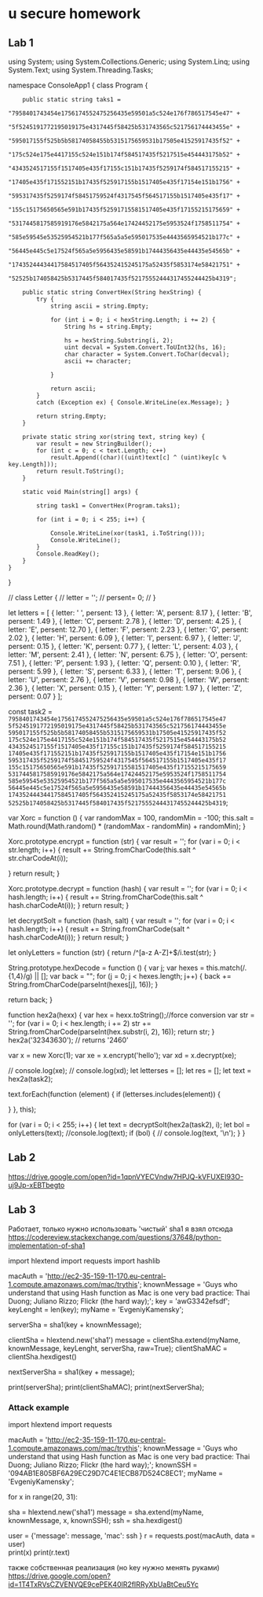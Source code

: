 # u secure homework

## Lab 1

using System;
using System.Collections.Generic;
using System.Linq;
using System.Text;
using System.Threading.Tasks;

namespace ConsoleApp1 {
    class Program {

        public static string taks1 =
            "7958401743454e1756174552475256435e59501a5c524e176f786517545e47" +
            "5f5245191772195019175e4317445f58425b531743565c521756174443455e" +
            "595017155f525b5b58174058455b5315175659531b17505e41525917435f52" +
            "175c524e175e4417155c524e151b174f584517435f5217515e454443175b52" +
            "4343524517155f1517405e435f17155c151b17435f5259174f584517155215" +
            "17405e435f171552151b17435f525917155b1517405e435f17154e151b1756" +
            "595317435f5259174f58451759524f4317545f564517155b1517405e435f17" +
            "155c15175650565e591b17435f52591715581517405e435f17155215175659" +
            "5317445817585919176e5842175a564e17424452175e5953524f1758511754" +
            "585e59545e53525954521b177f565a5a5e595017535e4443565954521b177c" +
            "56445e445c5e17524f565a5e5956435e58591b17444356435e44435e54565b" +
            "17435244434417584517405f564352415245175a52435f5853174e58421751" +
            "52525b174058425b5317445f584017435f52175552444317455244425b4319";

        public static string ConvertHex(String hexString) {
            try {
                string ascii = string.Empty;

                for (int i = 0; i < hexString.Length; i += 2) {
                    String hs = string.Empty;

                    hs = hexString.Substring(i, 2);
                    uint decval = System.Convert.ToUInt32(hs, 16);
                    char character = System.Convert.ToChar(decval);
                    ascii += character;

                }

                return ascii;
            }
            catch (Exception ex) { Console.WriteLine(ex.Message); }

            return string.Empty;
        }

        private static string xor(string text, string key) {
            var result = new StringBuilder();
            for (int c = 0; c < text.Length; c++)
                result.Append((char)((uint)text[c] ^ (uint)key[c % key.Length]));
            return result.ToString();
        }

        static void Main(string[] args) {

            string task1 = ConvertHex(Program.taks1);

            for (int i = 0; i < 255; i++) {

                Console.WriteLine(xor(task1, i.ToString()));
                Console.WriteLine();
            }
            Console.ReadKey();
        }
    }
}

// class Letter {
//   letter = '';
//   persent= 0;
// }

let letters = [
  { letter: ' ', persent: 13 },
  { letter: 'A', persent: 8.17 },
  { letter: 'B', persent: 1.49 },
  { letter: 'C', persent: 2.78 },
  { letter: 'D', persent: 4.25 },
  { letter: 'E', persent: 12.70 },
  { letter: 'F', persent: 2.23 },
  { letter: 'G', persent: 2.02 },
  { letter: 'H', persent: 6.09 },
  { letter: 'I', persent: 6.97 },
  { letter: 'J', persent: 0.15 },
  { letter: 'K', persent: 0.77 },
  { letter: 'L', persent: 4.03 },
  { letter: 'M', persent: 2.41 },
  { letter: 'N', persent: 6.75 },
  { letter: 'O', persent: 7.51 },
  { letter: 'P', persent: 1.93 },
  { letter: 'Q', persent: 0.10 },
  { letter: 'R', persent: 5.99 },
  { letter: 'S', persent: 6.33 },
  { letter: 'T', persent: 9.06 },
  { letter: 'U', persent: 2.76 },
  { letter: 'V', persent: 0.98 },
  { letter: 'W', persent: 2.36 },
  { letter: 'X', persent: 0.15 },
  { letter: 'Y', persent: 1.97 },
  { letter: 'Z', persent: 0.07 }
];

const task2 = `7958401743454e1756174552475256435e59501a5c524e176f786517545e47
5f5245191772195019175e4317445f58425b531743565c521756174443455e
595017155f525b5b58174058455b5315175659531b17505e41525917435f52
175c524e175e4417155c524e151b174f584517435f5217515e454443175b52
4343524517155f1517405e435f17155c151b17435f5259174f584517155215
17405e435f171552151b17435f525917155b1517405e435f17154e151b1756
595317435f5259174f58451759524f4317545f564517155b1517405e435f17
155c15175650565e591b17435f52591715581517405e435f17155215175659
5317445817585919176e5842175a564e17424452175e5953524f1758511754
585e59545e53525954521b177f565a5a5e595017535e4443565954521b177c
56445e445c5e17524f565a5e5956435e58591b17444356435e44435e54565b
17435244434417584517405f564352415245175a52435f5853174e58421751
52525b174058425b5317445f584017435f52175552444317455244425b4319`;

var Xorc = function () {
  var randomMax = 100,
    randomMin = -100;
  this.salt = Math.round(Math.random() * (randomMax - randomMin) + randomMin);
}

Xorc.prototype.encrypt = function (str) {
  var result = '';
  for (var i = 0; i < str.length; i++) {
    result += String.fromCharCode(this.salt ^ str.charCodeAt(i));

  }
  return result;
}

Xorc.prototype.decrypt = function (hash) {
  var result = '';
  for (var i = 0; i < hash.length; i++) {
    result += String.fromCharCode(this.salt ^ hash.charCodeAt(i));
  }
  return result;
}

let decryptSolt = function (hash, salt) {
  var result = '';
  for (var i = 0; i < hash.length; i++) {
    result += String.fromCharCode(salt ^ hash.charCodeAt(i));
  }
  return result;
}

let onlyLetters = function (str) {
  return /^[a-z A-Z]+$/i.test(str);
}

String.prototype.hexDecode = function () {
  var j;
  var hexes = this.match(/.{1,4}/g) || [];
  var back = "";
  for (j = 0; j < hexes.length; j++) {
    back += String.fromCharCode(parseInt(hexes[j], 16));
  }

  return back;
}

function hex2a(hexx) {
  var hex = hexx.toString();//force conversion
  var str = '';
  for (var i = 0; i < hex.length; i += 2)
    str += String.fromCharCode(parseInt(hex.substr(i, 2), 16));
  return str;
}
hex2a('32343630'); // returns '2460'

var x = new Xorc(1);
var xe = x.encrypt('hello');
var xd = x.decrypt(xe);

// console.log(xe);
// console.log(xd);
let letterses = [];
let res = [];
let text = hex2a(task2);

text.forEach(function (element) {
  if (letterses.includes(element)) {

  }
}, this);

for (var i = 0; i < 255; i++) {
  let text = decryptSolt(hex2a(task2), i);
  let bol = onlyLetters(text);
  //console.log(text);
  if (bol) {
    //  console.log(text, '\n');
  }
}



## Lab 2
 https://drive.google.com/open?id=1qpnVYECVndw7HPJQ-kVFUXEI93O-uj9Jp-xEBTbegto 
## Lab 3

Работает, только нужно использовать 'чистый' sha1 я взял отсюда https://codereview.stackexchange.com/questions/37648/python-implementation-of-sha1

import hlextend
import requests
import hashlib

macAuth = 'http://ec2-35-159-11-170.eu-central-1.compute.amazonaws.com/mac/trythis';
knownMessage = 'Guys who understand that using Hash function as Mac is one very bad practice: Thai Duong; Juliano Rizzo; Flickr (the hard way);';
key = 'awG3342efsdf';
keyLenght = len(key);
myName = 'EvgeniyKamensky';

serverSha = sha1(key + knownMessage); 

clientSha = hlextend.new('sha1')
message = clientSha.extend(myName, knownMessage, keyLenght, serverSha, raw=True);
clientShaMAC = clientSha.hexdigest()

nextServerSha = sha1(key + message); 

print(serverSha);
print(clientShaMAC);
print(nextServerSha);

### Attack example
import hlextend
import requests

macAuth = 'http://ec2-35-159-11-170.eu-central-1.compute.amazonaws.com/mac/trythis';
knownMessage = 'Guys who understand that using Hash function as Mac is one very bad practice: Thai Duong; Juliano Rizzo; Flickr (the hard way);';
knownSSH = '094AB1E805BF6A29EC29D7C4E1ECB87D524C8EC1';
myName = 'EvgeniyKamensky';

for x in range(20, 31):

   sha = hlextend.new('sha1')
   message = sha.extend(myName, knownMessage, x, knownSSH);
   ssh = sha.hexdigest()
   
   user = {'message': message, 'mac': ssh }
   r = requests.post(macAuth, data = user)   
   print(x)
   print(r.text)
   
 также собственная реализация (но key нужно менять руками) https://drive.google.com/open?id=1T4TxRVsCZVENVQE9cePEK40lR2fIRRyXbUaBtCeu5Yc
